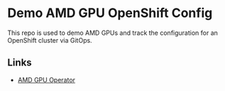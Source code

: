 # Demo AMD GPU OpenShift Config

This repo is used to demo AMD GPUs and track the configuration for an OpenShift cluster via GitOps.

## Links

- [AMD GPU Operator](https://github.com/yevgeny-shnaidman/amd-gpu-operator)
